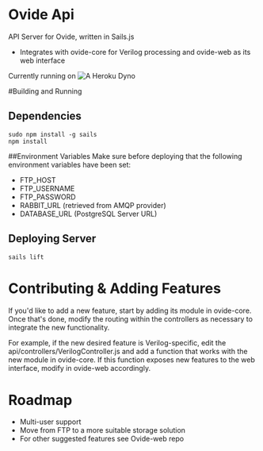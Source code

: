 # Ovide Api

API Server for Ovide, written in Sails.js

- Integrates with ovide-core for Verilog processing and ovide-web as its web interface

Currently running on ![A Heroku Dyno](http://ovide-api.herokuapp.com)

#Building and Running

## Dependencies
```
sudo npm install -g sails
npm install
```

##Environment Variables
Make sure before deploying that the following environment variables have been set:

- FTP_HOST
- FTP_USERNAME
- FTP_PASSWORD
- RABBIT_URL (retrieved from AMQP provider)
- DATABASE_URL (PostgreSQL Server URL)


## Deploying Server
```
sails lift
```



# Contributing & Adding Features
If you'd like to add a new feature, start by adding its module in ovide-core. Once that's done, modify the routing within the controllers as necessary to integrate the new functionality. 

For example, if the new desired feature is Verilog-specific, edit the api/controllers/VerilogController.js and add a function that works with the new module in ovide-core. If this function exposes new features to the web interface, modify in ovide-web accordingly.

# Roadmap
- Multi-user support
- Move from FTP to a more suitable storage solution
- For other suggested features see Ovide-web repo
